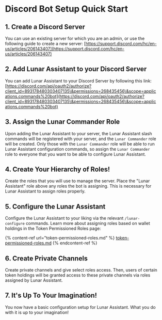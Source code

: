# Discord Bot Setup Quick Start

## 1. Create a Discord Server

You can use an existing server for which you are an admin, or use the following guide to create a new server: [https://support.discord.com/hc/en-us/articles/206143407](https://support.discord.com/hc/en-us/articles/206143407)

## 2. Add Lunar Assistant to your Discord Server

You can add Lunar Assistant to your Discord Server by following this link: [https://discord.com/api/oauth2/authorize?client_id=893178480303407135\&permissions=268435456\&scope=applications.commands%20bot](https://discord.com/api/oauth2/authorize?client_id=893178480303407135\&permissions=268435456\&scope=applications.commands%20bot)

## 3. Assign the Lunar Commander Role

Upon adding the Lunar Assistant to your server, the Lunar Assistant slash commands will be registered with your server, and the `Lunar Commander` role will be created. Only those with the `Lunar Commander` role will be able to run Lunar Assistant configuration commands, so assign the `Lunar Commander` role to everyone that you want to be able to configure Lunar Assistant.

## 4. Create Your Hierarchy of Roles! 

Create the roles that you will use to manage the server. Place the "Lunar Assistant" role above any roles the bot is assigning. This is necessary for Lunar Assistant to assign roles properly.

## 5. Configure the Lunar Assistant 

Configure the Lunar Assistant to your liking via the relevant `/lunar-configure` commands. Learn more about assigning roles based on wallet holdings in the Token Permissioned Roles page:

{% content-ref url="token-permissioned-roles.md" %}
[token-permissioned-roles.md](token-permissioned-roles.md)
{% endcontent-ref %}

## 6. Create Private Channels

Create private channels and give select roles access. Then, users of certain token holdings will be granted access to these private channels via roles assigned by Lunar Assistant.

## 7. It's Up To Your Imagination!

You now have a basic configuration setup for Lunar Assistant. What you do with it is up to your imagination!

